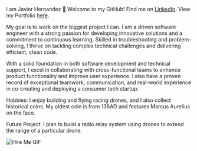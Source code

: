 I am Javier Hernandez
👋 Welcome to my GitHub!
Find me on [LinkedIn](https://www.linkedin.com/in/javier-hernandez-75919412a/).
View my Portfolio [here](https://deft-monstera-89f81d.netlify.app/).

My goal is to work on the biggest project I can. I am a driven software engineer with a strong passion for developing innovative solutions and a commitment to continuous learning. Skilled in troubleshooting and problem-solving, I thrive on tackling complex technical challenges and delivering efficient, clean code.

With a solid foundation in both software development and technical support, I excel in collaborating with cross-functional teams to enhance product functionality and improve user experience. I also have a proven record of exceptional teamwork, communication, and real-world experience in co-creating and deploying a consumer tech startup.

Hobbies:
I enjoy building and flying racing drones, and I also collect historical coins. My oldest coin is from 136AD and features Marcus Aurelius on the face.

Future Project:
I plan to build a radio relay system using drones to extend the range of a particular drone.

![Hire Me GIF](https://media.giphy.com/media/clnORRzuaBV7rNisCP/giphy.gif)
